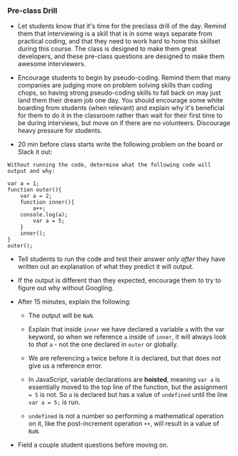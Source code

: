 ### Pre-class Drill

- Let students know that it's time for the preclass drill of the day. Remind them that interviewing is a skill that is in some ways separate from practical coding, and that they need to work hard to hone this skillset during this course. The class is designed to make them great developers, and these pre-class questions are designed to make them awesome interviewers.

- Encourage students to begin by pseudo-coding. Remind them that many companies are judging more on problem solving skills than coding chops, so having strong pseudo-coding skills to fall back on may just land them their dream job one day. You should encourage some white boarding from students (when relevant) and explain why it's beneficial for them to do it in the classroom rather than wait for their first time to be during interviews, but move on if there are no volunteers. Discourage heavy pressure for students.

- 20 min before class starts write the following problem on the board or Slack it out:

```
Without running the code, determine what the following code will output and why:

var a = 1;
function outer(){
	var a = 2;
	function inner(){
		a++;
    console.log(a);
		var a = 5;
	}
	inner();
}
outer();
```

- Tell students to run the code and test their answer _only after_ they have written out an explanation of what they predict it will output.

- If the output is different than they expected, encourage them to try to figure out why without Googling.

- After 15 minutes, explain the following:

  - The output will be `NaN`.

  - Explain that inside `inner` we have declared a variable `a` with the var keyword, so when we reference `a` inside of `inner`, it will always look to _that_ `a` - not the one declared in `outer` or globally.

  - We are referencing `a` twice before it is declared, but that does _not_ give us a reference error.

  - In JavaScript, variable declarations are **hoisted**, meaning `var a` is essentially moved to the top line of the function, but the assignment `= 5` is not. So `a` is declared but has a value of `undefined` until the line `var a = 5;` is run.

  - `undefined` is not a number so performing a mathematical operation on it, like the post-increment operation `++`, will result in a value of `NaN`.

- Field a couple student questions before moving on.
